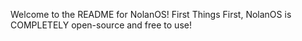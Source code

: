 Welcome to the README for NolanOS!
First Things First, NolanOS is COMPLETELY open-source and free to use!
